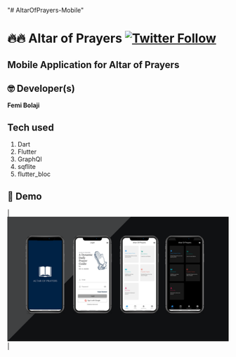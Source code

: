 "# AltarOfPrayers-Mobile" 
# 🔥🔥 Altar of Prayers  [![Twitter Follow](https://img.shields.io/twitter/follow/dev_femi.svg?style=social)](https://twitter.com/dev_femi)

## Mobile Application for Altar of Prayers

## 🤓 Developer(s)
**Femi Bolaji**

## Tech used
1. Dart
2. Flutter
3. GraphQl
4. sqflite
5. flutter_bloc

## 📸 Demo
|<img src="ss/app.png">|

